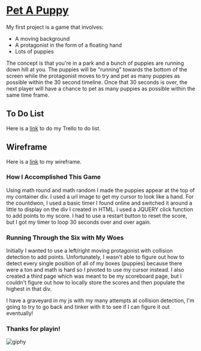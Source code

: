 # [Pet A Puppy](https://mfullford.github.io/project1/)

My first project is a game that involves:

- A moving background
- A protagonist in the form of a floating hand
- Lots of puppies

The concept is that you're in a park and a bunch of puppies are running down hill at you. The puppies will be "running" towards the bottom of the screen while the protagonist moves to try and pet as many puppies as possible within the 30 second timeline. Once that 30 seconds is over, the next player will have a chance to pet as many puppies as possible within the same time frame. 

## To Do List
Here is a [link](https://trello.com/b/Jyiv5fzo/pet-a-puppy) to do my Trello to do list.

## Wireframe 
Here is a [link](https://wireframepro.mockflow.com/view/pet-a-puppy#/page/7415fa9fe4074b759cebc5fb93895e6f) to my wireframe.

### How I Accomplished This Game

Using math round and math random I made the puppies appear at the top of my container div. I used a url image to get my cursor to look like a hand. For the countdwon, I used a basic timer I found online and switched it around a little to display on the div I created in HTML. I used a JQUERY click function to add points to my score. I had to use a restart button to reset the score, but I got my timer to loop 30 seconds over and over again.

### Running Through the Six with My Woes

Initially I wanted to use a left/right moving protagonist with collision detection to add points. Unfortunately, I wasn't able to figure out how to detect every single position of all of my boxes (puppies) because there were a ton and math is hard so I pivoted to use my cursor instead. I also created a third page which was meant to be my scoreboard page, but I couldn't figure out how to locally store the scores and then populate the highest in that div.

I have a graveyard in my js with my many attempts at collision detection, I'm going to try to go back and tinker with it to see if I can figure it out eventually!

### Thanks for playin!

![giphy](https://user-images.githubusercontent.com/31824846/31026404-90162cbe-a503-11e7-96bf-f75058151302.gif)
